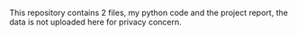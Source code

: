 This repository contains 2 files, my python code and the project report, the data is not uploaded here for privacy concern.
